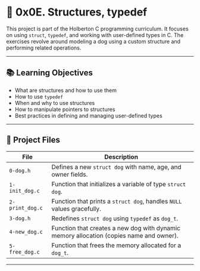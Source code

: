 # 🐶 0x0E. Structures, typedef

This project is part of the Holberton C programming curriculum. It focuses on using `struct`, `typedef`, and working with user-defined types in C. The exercises revolve around modeling a dog using a custom structure and performing related operations.

---

## 📚 Learning Objectives

- What are structures and how to use them
- How to use `typedef`
- When and why to use structures
- How to manipulate pointers to structures
- Best practices in defining and managing user-defined types

---

## 📁 Project Files

| File | Description |
|------|-------------|
| `0-dog.h` | Defines a new `struct dog` with name, age, and owner fields. |
| `1-init_dog.c` | Function that initializes a variable of type `struct dog`. |
| `2-print_dog.c` | Function that prints a `struct dog`, handles `NULL` values gracefully. |
| `3-dog.h` | Redefines `struct dog` using `typedef` as `dog_t`. |
| `4-new_dog.c` | Function that creates a new dog with dynamic memory allocation (copies name and owner). |
| `5-free_dog.c` | Function that frees the memory allocated for a `dog_t`. |


---